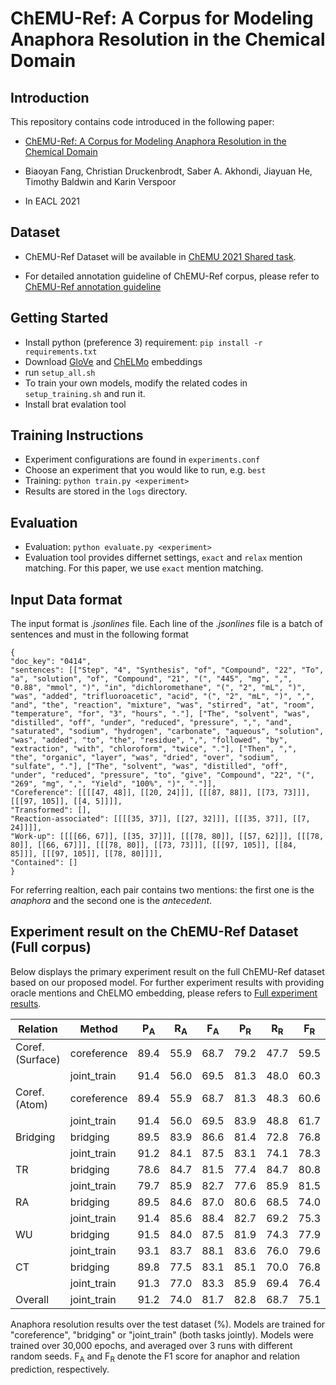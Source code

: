 # ChEMU-Ref: A Corpus for Modeling Anaphora Resolution in the Chemical Domain

## Introduction

This repository contains code introduced in the following paper:

- [ChEMU-Ref: A Corpus for Modeling Anaphora Resolution in the Chemical Domain](https://www.aclweb.org/anthology/2021.eacl-main.116/)

- Biaoyan Fang, Christian Druckenbrodt, Saber A. Akhondi, Jiayuan He, Timothy Baldwin and Karin Verspoor

- In EACL 2021

## Dataset 

- ChEMU-Ref Dataset will be available in [ChEMU 2021 Shared task](http://chemu2021.eng.unimelb.edu.au/).

- For detailed annotation guideline of ChEMU-Ref corpus, please refer to [ChEMU-Ref annotation guideline](https://data.mendeley.com/datasets/r28xxr6p92)


## Getting Started 
- Install python (preference 3) requirement: `pip install -r requirements.txt`
- Download [GloVe](http://nlp.stanford.edu/data/glove.840B.300d.zip) and [ChELMo](https://github.com/zenanz/ChemPatentEmbeddings) embeddings
- run `setup_all.sh`
- To train your own models, modify the related codes in `setup_training.sh` and run it.
- Install brat evalation tool 

## Training Instructions
- Experiment configurations are found in `experiments.conf`
- Choose an experiment that you would like to run, e.g. `best`
- Training: `python train.py <experiment>`
- Results are stored in the `logs` directory.

## Evaluation
- Evaluation: `python evaluate.py <experiment>`
- Evaluation tool provides differnet settings, `exact` and `relax` mention matching. For this paper, we use `exact` mention matching.

## Input Data format
The input format is *.jsonlines* file. Each line of the *.jsonlines* file is a batch of sentences and must in the following format
```
{
"doc_key": "0414", 
"sentences": [["Step", "4", "Synthesis", "of", "Compound", "22", "To", "a", "solution", "of", "Compound", "21", "(", "445", "mg", ",", "0.88", "mmol", ")", "in", "dichloromethane", "(", "2", "mL", ")", "was", "added", "trifluoroacetic", "acid", "(", "2", "mL", ")", ",", "and", "the", "reaction", "mixture", "was", "stirred", "at", "room", "temperature", "for", "3", "hours", "."], ["The", "solvent", "was", "distilled", "off", "under", "reduced", "pressure", ",", "and", "saturated", "sodium", "hydrogen", "carbonate", "aqueous", "solution", "was", "added", "to", "the", "residue", ",", "followed", "by", "extraction", "with", "chloroform", "twice", "."], ["Then", ",", "the", "organic", "layer", "was", "dried", "over", "sodium", "sulfate", "."], ["The", "solvent", "was", "distilled", "off", "under", "reduced", "pressure", "to", "give", "Compound", "22", "(", "269", "mg", ",", "Yield", "100%", ")", "."]], 
"Coreference": [[[[47, 48]], [[20, 24]]], [[[87, 88]], [[73, 73]]], [[[97, 105]], [[4, 5]]]], 
"Transformed": [], 
"Reaction-associated": [[[[35, 37]], [[27, 32]]], [[[35, 37]], [[7, 24]]]], 
"Work-up": [[[[66, 67]], [[35, 37]]], [[[78, 80]], [[57, 62]]], [[[78, 80]], [[66, 67]]], [[[78, 80]], [[73, 73]]], [[[97, 105]], [[84, 85]]], [[[97, 105]], [[78, 80]]]], 
"Contained": []
}
```
For referring realtion, each pair contains two mentions: the first one is the *anaphora* and the second one is the *antecedent*.

## Experiment result on the ChEMU-Ref Dataset (Full corpus)

Below displays the primary experiment result on the full ChEMU-Ref dataset based on our proposed model. For further experiment results with providing oracle mentions and ChELMO embedding, please refers to [Full experiment results](https://github.com/biaoyanf/ChEMU-Ref/blob/main/experiment_result/Full%20ChEMU-Ref%20experiment%20result.pdf).

Relation | Method | P<sub>A</sub> | R<sub>A</sub> | F<sub>A</sub> | P<sub>R</sub> | R<sub>R</sub> | F<sub>R</sub>  
| ------------- | ------------- | ------------- | -------------| ------------- | ------------- | ------------- | ------------- | 
| Coref. (Surface) | coreference  | 89.4 | 55.9 | 68.7 | 79.2 | 47.7 | 59.5  
|                    | joint_train | 91.4 | 56.0 | 69.5 | 81.3 | 48.0 | 60.3  
|     Coref. (Atom) | coreference  | 89.4 | 55.9 | 68.7 | 81.3 | 48.3 | 60.6 
|                    | joint_train | 91.4 | 56.0 | 69.5 | 83.9 | 48.8 | 61.7   
|           Bridging | bridging | 89.5 | 83.9 | 86.6 | 81.4 | 72.8 | 76.8 
|                 | joint_train | 91.2 | 84.1 | 87.5 | 83.1 | 74.1 | 78.3  
|                 TR | bridging | 78.6 | 84.7 | 81.5 | 77.4 | 84.7 | 80.8  
|                 | joint_train | 79.7 | 85.9 | 82.7 | 77.6 | 85.9 | 81.5  
|                 RA | bridging | 89.5 | 84.6 | 87.0 | 80.6 | 68.5 | 74.0  
|                 | joint_train | 91.4 | 85.6 | 88.4 | 82.7 | 69.2 | 75.3     
|                 WU | bridging | 91.5 | 84.0 | 87.5 | 81.9 | 74.3 | 77.9  
|                 | joint_train | 93.1 | 83.7 | 88.1 | 83.6 | 76.0 | 79.6   
|                 CT | bridging | 89.8 | 77.5 | 83.1 | 85.1 | 70.0 | 76.8  
|                 | joint_train | 91.3 | 77.0 | 83.3 | 85.9 | 69.4 | 76.4   
|          Overall| joint_train | 91.2 | 74.0 | 81.7 | 82.8 | 68.7 | 75.1  

Anaphora resolution results over the test dataset (%). Models are trained for "coreference", "bridging" or "joint_train" (both tasks jointly). Models were trained over 30,000 epochs, and averaged over 3 runs with different random seeds. F<sub>A</sub> and F<sub>R</sub> denote the F1 score for anaphor and relation prediction, respectively.
